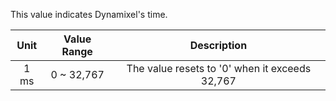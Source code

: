 This value indicates Dynamixel's time.

|Unit|Value Range|Description|
| :---: | :---: | :---: |
| 1 ms | 0 ~ 32,767 |The value resets to '0' when it exceeds 32,767|
